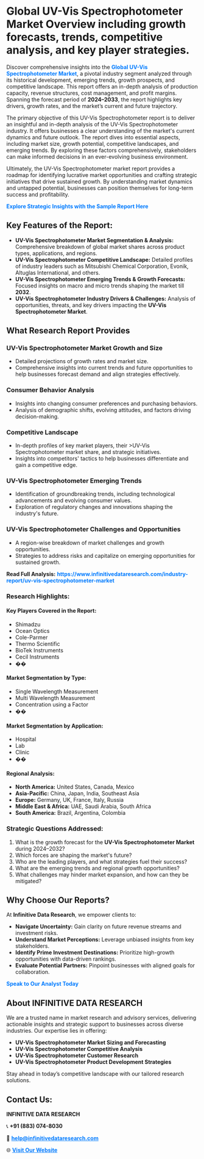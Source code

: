 <h1>Global UV-Vis Spectrophotometer Market Overview including growth forecasts, trends, competitive analysis, and key player strategies.</h1>
<p>
Discover comprehensive insights into the 
<a href="https://www.infinitivedataresearch.com/industry-report/uv-vis-spectrophotometer-market" rel="dofollow" style="color: #007BFF; text-decoration: none;"><strong>Global UV-Vis Spectrophotometer Market</strong></a>, a pivotal industry segment analyzed through its historical development, emerging trends, growth prospects, and competitive landscape. This report offers an in-depth analysis of production capacity, revenue structures, cost management, and profit margins. Spanning the forecast period of <strong>2024–2033</strong>, the report highlights key drivers, growth rates, and the market’s current and future trajectory.
</p>
<p>
The primary objective of this UV-Vis Spectrophotometer report is to deliver an insightful and in-depth analysis of the UV-Vis Spectrophotometer industry. It offers businesses a clear understanding of the market's current dynamics and future outlook. The report dives into essential aspects, including market size, growth potential, competitive landscapes, and emerging trends. By exploring these factors comprehensively, stakeholders can make informed decisions in an ever-evolving business environment.
</p>
<p>
Ultimately, the UV-Vis Spectrophotometer market report provides a roadmap for identifying lucrative market opportunities and crafting strategic initiatives that drive sustained growth. By understanding market dynamics and untapped potential, businesses can position themselves for long-term success and profitability.
</p>
<p>
<a href="https://www.infinitivedataresearch.com/request-sample/reportId=108139" style="color: #007BFF; text-decoration: none;"><strong>Explore Strategic Insights with the Sample Report Here</strong></a>
</p>

<h2>Key Features of the Report:</h2>
<ul>
<li><strong>UV-Vis Spectrophotometer Market Segmentation & Analysis:</strong> Comprehensive breakdown of global market shares across product types, applications, and regions.</li>
<li><strong>UV-Vis Spectrophotometer Competitive Landscape:</strong> Detailed profiles of industry leaders such as Mitsubishi Chemical Corporation, Evonik, Altuglas International, and others.</li>
<li><strong>UV-Vis Spectrophotometer Emerging Trends & Growth Forecasts:</strong> Focused insights on macro and micro trends shaping the market till <strong>2032</strong>.</li>
<li><strong>UV-Vis Spectrophotometer Industry Drivers & Challenges:</strong> Analysis of opportunities, threats, and key drivers impacting the <strong>UV-Vis Spectrophotometer Market</strong>.</li>
</ul>

<h2>What Research Report Provides</h2>
<h3>UV-Vis Spectrophotometer Market Growth and Size</h3>
<ul>
<li>Detailed projections of growth rates and market size.</li>
<li>Comprehensive insights into current trends and future opportunities to help businesses forecast demand and align strategies effectively.</li>
</ul>

<h3>Consumer Behavior Analysis</h3>
<ul>
<li>Insights into changing consumer preferences and purchasing behaviors.</li>
<li>Analysis of demographic shifts, evolving attitudes, and factors driving decision-making.</li>
</ul>

<h3>Competitive Landscape</h3>
<ul>
<li>In-depth profiles of key market players, their >UV-Vis Spectrophotometer market share, and strategic initiatives.</li>
<li>Insights into competitors' tactics to help businesses differentiate and gain a competitive edge.</li>
</ul>

<h3>UV-Vis Spectrophotometer Emerging Trends</h3>
<ul>
<li>Identification of groundbreaking trends, including technological advancements and evolving consumer values.</li>
<li>Exploration of regulatory changes and innovations shaping the industry's future.</li>
</ul>

<h3>UV-Vis Spectrophotometer Challenges and Opportunities</h3>
<ul>
<li>A region-wise breakdown of market challenges and growth opportunities.</li>
<li>Strategies to address risks and capitalize on emerging opportunities for sustained growth.</li>
</ul>
<p><strong>Read Full Analysis:</strong> <a href="https://www.infinitivedataresearch.com/industry-report/uv-vis-spectrophotometer-market" rel="dofollow" style="color: #007BFF; text-decoration: none;"><strong>https://www.infinitivedataresearch.com/industry-report/uv-vis-spectrophotometer-market</strong></a></p>
<h3>Research Highlights:</h3>
<h4>Key Players Covered in the Report:</h4>
<ul><li>Shimadzu</li><li>Ocean Optics</li><li>Cole-Parmer</li><li>Thermo Scientific</li><li>BioTek Instruments</li><li>Cecil Instruments</li><li>��</li></ul>
<h4>Market Segmentation by Type:</h4>
<ul><li>Single Wavelength Measurement</li><li>Multi Wavelength Measurement</li><li>Concentration using a Factor</li><li>��</li></ul>
<h4>Market Segmentation by Application:</h4>
<ul><li>Hospital</li><li>Lab</li><li>Clinic</li><li>��</li></ul>

<h4>Regional Analysis:</h4>
<ul>
<li><strong>North America:</strong> United States, Canada, Mexico</li>
<li><strong>Asia-Pacific:</strong> China, Japan, India, Southeast Asia</li>
<li><strong>Europe:</strong> Germany, UK, France, Italy, Russia</li>
<li><strong>Middle East & Africa:</strong> UAE, Saudi Arabia, South Africa</li>
<li><strong>South America:</strong> Brazil, Argentina, Colombia</li>
</ul>

<h3>Strategic Questions Addressed:</h3>
<ol>
<li>What is the growth forecast for the <strong>UV-Vis Spectrophotometer Market</strong> during 2024–2032?</li>
<li>Which forces are shaping the market's future?</li>
<li>Who are the leading players, and what strategies fuel their success?</li>
<li>What are the emerging trends and regional growth opportunities?</li>
<li>What challenges may hinder market expansion, and how can they be mitigated?</li>
</ol>

<h2>Why Choose Our Reports?</h2>
<p>At <strong>Infinitive Data Research</strong>, we empower clients to:</p>
<ul>
<li><strong>Navigate Uncertainty:</strong> Gain clarity on future revenue streams and investment risks.</li>
<li><strong>Understand Market Perceptions:</strong> Leverage unbiased insights from key stakeholders.</li>
<li><strong>Identify Prime Investment Destinations:</strong> Prioritize high-growth opportunities with data-driven rankings.</li>
<li><strong>Evaluate Potential Partners:</strong> Pinpoint businesses with aligned goals for collaboration.</li>
</ul>
<p><a href="https://www.infinitivedataresearch.com/industry-report/uv-vis-spectrophotometer-market" rel="dofollow" style="color: #007BFF; text-decoration: none;"><strong>Speak to Our Analyst Today</strong></a></p>

<h2>About INFINITIVE DATA RESEARCH</h2>
<p>We are a trusted name in market research and advisory services, delivering actionable insights and strategic support to businesses across diverse industries. Our expertise lies in offering:</p>
<ul>
<li><strong>UV-Vis Spectrophotometer Market Sizing and Forecasting</strong></li>
<li><strong>UV-Vis Spectrophotometer Competitive Analysis</strong></li>
<li><strong>UV-Vis Spectrophotometer Customer Research</strong></li>
<li><strong>UV-Vis Spectrophotometer Product Development Strategies</strong></li>
</ul>
<p>Stay ahead in today’s competitive landscape with our tailored research solutions.</p>

<h2>Contact Us:</h2>
<p><strong>INFINITIVE DATA RESEARCH</strong></p>
<p>📞 <strong>+91 (883) 074-8030</strong></p>
<p>📧 <strong><a href="mailto:help@infinitivedataresearch.com" style="color: #007BFF;">help@infinitivedataresearch.com</a></strong></p>
<p>🌐 <strong><a href="https://www.infinitivedataresearch.com" rel="dofollow" style="color: #007BFF;">Visit Our Website</a></strong></p>